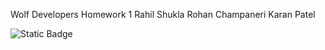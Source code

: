 Wolf Developers 
Homework 1
Rahil Shukla
Rohan Champaneri
Karan Patel

![Static Badge](https://img.shields.io/badge/Wolf-Developers-blue)

